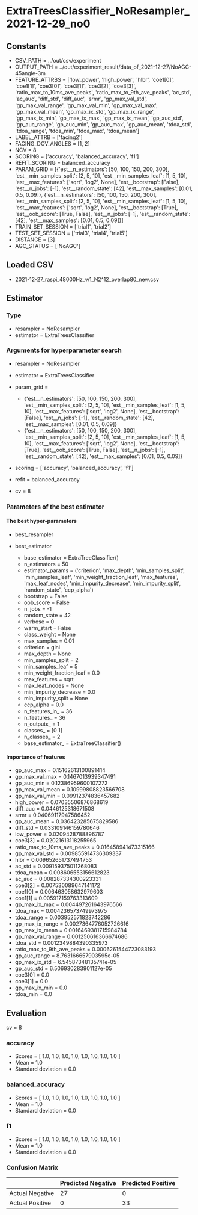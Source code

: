 # ExtraTreesClassifier_NoResampler_2021-12-29_no0
## Constants
- CSV_PATH = ../out/csv/experiment
- OUTPUT_PATH = ../out/experiment_result/data_of_2021-12-27/NoAGC-45angle-3m
- FEATURE_ATTRBS = ['low_power', 'high_power', 'hlbr', 'coe1[0]', 'coe1[1]', 'coe3[0]', 'coe3[1]', 'coe3[2]', 'coe3[3]', 'ratio_max_to_10ms_ave_peaks', 'ratio_max_to_9th_ave_peaks', 'ac_std', 'ac_auc', 'diff_std', 'diff_auc', 'srmr', 'gp_max_val_std', 'gp_max_val_range', 'gp_max_val_min', 'gp_max_val_max', 'gp_max_val_mean', 'gp_max_ix_std', 'gp_max_ix_range', 'gp_max_ix_min', 'gp_max_ix_max', 'gp_max_ix_mean', 'gp_auc_std', 'gp_auc_range', 'gp_auc_min', 'gp_auc_max', 'gp_auc_mean', 'tdoa_std', 'tdoa_range', 'tdoa_min', 'tdoa_max', 'tdoa_mean']
- LABEL_ATTRB = ['facing2']
- FACING_DOV_ANGLES = [1, 2]
- NCV = 8
- SCORING = ['accuracy', 'balanced_accuracy', 'f1']
- REFIT_SCORING = balanced_accuracy
- PARAM_GRID = [{'est__n_estimators': [50, 100, 150, 200, 300], 'est__min_samples_split': [2, 5, 10], 'est__min_samples_leaf': [1, 5, 10], 'est__max_features': ['sqrt', 'log2', None], 'est__bootstrap': [False], 'est__n_jobs': [-1], 'est__random_state': [42], 'est__max_samples': [0.01, 0.5, 0.09]}, {'est__n_estimators': [50, 100, 150, 200, 300], 'est__min_samples_split': [2, 5, 10], 'est__min_samples_leaf': [1, 5, 10], 'est__max_features': ['sqrt', 'log2', None], 'est__bootstrap': [True], 'est__oob_score': [True, False], 'est__n_jobs': [-1], 'est__random_state': [42], 'est__max_samples': [0.01, 0.5, 0.09]}]
- TRAIN_SET_SESSION = ['trial1', 'trial2']
- TEST_SET_SESSION = ['trial3', 'trial4', 'trial5']
- DISTANCE = [3]
- AGC_STATUS = ['NoAGC']

## Loaded CSV
- 2021-12-27_raspi_48000Hz_w1_N2^12_overlap80_new.csv

## Estimator
### Type
- resampler = NoResampler
- estimator = ExtraTreesClassifier

### Arguments for hyperparameter search
- resampler = NoResampler
- estimator = ExtraTreesClassifier
- param_grid = 
	- {'est__n_estimators': [50, 100, 150, 200, 300], 'est__min_samples_split': [2, 5, 10], 'est__min_samples_leaf': [1, 5, 10], 'est__max_features': ['sqrt', 'log2', None], 'est__bootstrap': [False], 'est__n_jobs': [-1], 'est__random_state': [42], 'est__max_samples': [0.01, 0.5, 0.09]}
	- {'est__n_estimators': [50, 100, 150, 200, 300], 'est__min_samples_split': [2, 5, 10], 'est__min_samples_leaf': [1, 5, 10], 'est__max_features': ['sqrt', 'log2', None], 'est__bootstrap': [True], 'est__oob_score': [True, False], 'est__n_jobs': [-1], 'est__random_state': [42], 'est__max_samples': [0.01, 0.5, 0.09]}

- scoring = ['accuracy', 'balanced_accuracy', 'f1']
- refit = balanced_accuracy
- cv = 8

### Parameters of the best estimator
#### The best hyper-parameters
- best_resampler

- best_estimator
	- base_estimator = ExtraTreeClassifier()
	- n_estimators = 50
	- estimator_params = ('criterion', 'max_depth', 'min_samples_split', 'min_samples_leaf', 'min_weight_fraction_leaf', 'max_features', 'max_leaf_nodes', 'min_impurity_decrease', 'min_impurity_split', 'random_state', 'ccp_alpha')
	- bootstrap = False
	- oob_score = False
	- n_jobs = -1
	- random_state = 42
	- verbose = 0
	- warm_start = False
	- class_weight = None
	- max_samples = 0.01
	- criterion = gini
	- max_depth = None
	- min_samples_split = 2
	- min_samples_leaf = 5
	- min_weight_fraction_leaf = 0.0
	- max_features = sqrt
	- max_leaf_nodes = None
	- min_impurity_decrease = 0.0
	- min_impurity_split = None
	- ccp_alpha = 0.0
	- n_features_in_ = 36
	- n_features_ = 36
	- n_outputs_ = 1
	- classes_ = [0 1]
	- n_classes_ = 2
	- base_estimator_ = ExtraTreeClassifier()

#### Importance of features
- gp_auc_max = 0.15162613100891414
- gp_max_val_max = 0.1467013939347491
- gp_auc_min = 0.12386959600107272
- gp_max_val_mean = 0.10999808823566708
- gp_max_val_min = 0.09912374836457682
- high_power = 0.07035506876868619
- diff_auc = 0.0446125318671508
- srmr = 0.04069117947586452
- gp_auc_mean = 0.036423285675829586
- diff_std = 0.033109146159780646
- low_power = 0.0209428788896787
- coe3[3] = 0.02021613118255965
- ratio_max_to_10ms_ave_peaks = 0.016458941473315166
- gp_max_val_std = 0.009855914736309337
- hlbr = 0.009652651737494753
- ac_std = 0.009159375011268083
- tdoa_mean = 0.008606553156612823
- ac_auc = 0.008287334300223331
- coe3[2] = 0.007530089647141172
- coe1[0] = 0.006463058632979603
- coe1[1] = 0.005917159763313609
- gp_max_ix_max = 0.004497261643976566
- tdoa_max = 0.004236573749973975
- tdoa_range = 0.003952571823742286
- gp_max_ix_range = 0.0027364776052726616
- gp_max_ix_mean = 0.0016469381715984784
- gp_max_val_range = 0.001250616366674686
- tdoa_std = 0.0012349884390335973
- ratio_max_to_9th_ave_peaks = 0.0006261544723083193
- gp_auc_range = 8.763166657903595e-05
- gp_max_ix_std = 6.54587348135741e-05
- gp_auc_std = 6.506930283901127e-05
- coe3[0] = 0.0
- coe3[1] = 0.0
- gp_max_ix_min = 0.0
- tdoa_min = 0.0

## Evaluation
cv = 8
### accuracy
- Scores = [ 1.0, 1.0, 1.0, 1.0, 1.0, 1.0, 1.0, 1.0 ]
- Mean = 1.0
- Standard deviation = 0.0

### balanced_accuracy
- Scores = [ 1.0, 1.0, 1.0, 1.0, 1.0, 1.0, 1.0, 1.0 ]
- Mean = 1.0
- Standard deviation = 0.0

### f1
- Scores = [ 1.0, 1.0, 1.0, 1.0, 1.0, 1.0, 1.0, 1.0 ]
- Mean = 1.0
- Standard deviation = 0.0

### Confusion Matrix
|  | Predicted Negative | Predicted Positive |
| --- | --- | --- |
| Actual Negative | 27 | 0 |
| Actual Positive | 0 | 33 |

      
